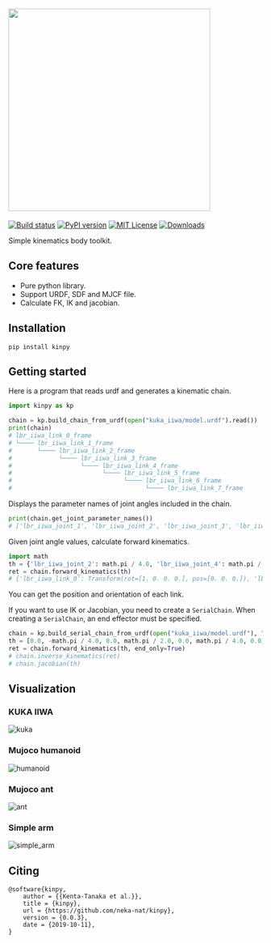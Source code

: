 # <img src="https://raw.githubusercontent.com/neka-nat/kinpy/master/assets/logo.png" width="400" />

[![Build status](https://github.com/neka-nat/kinpy/actions/workflows/ubuntu.yml/badge.svg)](https://github.com/neka-nat/kinpy/actions/workflows/ubuntu.yml/badge.svg)
[![PyPI version](https://badge.fury.io/py/kinpy.svg)](https://badge.fury.io/py/kinpy)
[![MIT License](http://img.shields.io/badge/license-MIT-blue.svg?style=flat)](LICENSE)
[![Downloads](https://pepy.tech/badge/kinpy)](https://pepy.tech/project/kinpy)

Simple kinematics body toolkit.

## Core features

* Pure python library.
* Support URDF, SDF and MJCF file.
* Calculate FK, IK and jacobian.

## Installation

```
pip install kinpy
```

## Getting started
Here is a program that reads urdf and generates a kinematic chain.

```py
import kinpy as kp

chain = kp.build_chain_from_urdf(open("kuka_iiwa/model.urdf").read())
print(chain)
# lbr_iiwa_link_0_frame
# └──── lbr_iiwa_link_1_frame
#       └──── lbr_iiwa_link_2_frame
#             └──── lbr_iiwa_link_3_frame
#                   └──── lbr_iiwa_link_4_frame
#                         └──── lbr_iiwa_link_5_frame
#                               └──── lbr_iiwa_link_6_frame
#                                     └──── lbr_iiwa_link_7_frame
```

Displays the parameter names of joint angles included in the chain.

```py
print(chain.get_joint_parameter_names())
# ['lbr_iiwa_joint_1', 'lbr_iiwa_joint_2', 'lbr_iiwa_joint_3', 'lbr_iiwa_joint_4', 'lbr_iiwa_joint_5', 'lbr_iiwa_joint_6', 'lbr_iiwa_joint_7']
```

Given joint angle values, calculate forward kinematics.

```py
import math
th = {'lbr_iiwa_joint_2': math.pi / 4.0, 'lbr_iiwa_joint_4': math.pi / 2.0}
ret = chain.forward_kinematics(th)
# {'lbr_iiwa_link_0': Transform(rot=[1. 0. 0. 0.], pos=[0. 0. 0.]), 'lbr_iiwa_link_1': Transform(rot=[1. 0. 0. 0.], pos=[0.     0.     0.1575]), 'lbr_iiwa_link_2': Transform(rot=[-0.27059805  0.27059805  0.65328148  0.65328148], pos=[0.   0.   0.36]), 'lbr_iiwa_link_3': Transform(rot=[-9.23879533e-01  3.96044251e-14 -3.82683432e-01 -1.96942462e-12], pos=[ 1.44603337e-01 -6.78179735e-13  5.04603337e-01]), 'lbr_iiwa_link_4': Transform(rot=[-0.65328148 -0.65328148  0.27059805 -0.27059805], pos=[ 2.96984848e-01 -3.37579445e-13  6.56984848e-01]), 'lbr_iiwa_link_5': Transform(rot=[ 2.84114655e-12  3.82683432e-01 -1.87377891e-12 -9.23879533e-01], pos=[ 1.66523647e-01 -1.00338887e-12  7.87446049e-01]), 'lbr_iiwa_link_6': Transform(rot=[-0.27059805  0.27059805 -0.65328148 -0.65328148], pos=[ 1.41421356e-02 -7.25873884e-13  9.39827561e-01]), 'lbr_iiwa_link_7': Transform(rot=[ 9.23879533e-01  2.61060896e-12 -3.82683432e-01  4.81056861e-12], pos=[-4.31335137e-02 -1.01819561e-12  9.97103210e-01])}
```

You can get the position and orientation of each link.

If you want to use IK or Jacobian, you need to create a `SerialChain`.
When creating a `SerialChain`, an end effector must be specified.

```py
chain = kp.build_serial_chain_from_urdf(open("kuka_iiwa/model.urdf"), "lbr_iiwa_link_7")
th = [0.0, -math.pi / 4.0, 0.0, math.pi / 2.0, 0.0, math.pi / 4.0, 0.0]
ret = chain.forward_kinematics(th, end_only=True)
# chain.inverse_kinematics(ret)
# chain.jacobian(th)
```

## Visualization

### KUKA IIWA
![kuka](https://raw.githubusercontent.com/neka-nat/kinpy/master/assets/kuka.png)

### Mujoco humanoid
![humanoid](https://raw.githubusercontent.com/neka-nat/kinpy/master/assets/humanoid.png)

### Mujoco ant
![ant](https://raw.githubusercontent.com/neka-nat/kinpy/master/assets/ant.png)

### Simple arm
![simple_arm](https://raw.githubusercontent.com/neka-nat/kinpy/master/assets/simple_arm.png)

## Citing

```
@software{kinpy,
    author = {{Kenta-Tanaka et al.}},
    title = {kinpy},
    url = {https://github.com/neka-nat/kinpy},
    version = {0.0.3},
    date = {2019-10-11},
}
```
